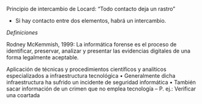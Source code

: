 Principio de intercambio de Locard: “Todo contacto deja un rastro”
- Si hay contacto entre dos elementos, habrá un intercambio.


*Definiciones*

Rodney McKemmish, 1999: La informática forense es el proceso de
identificar, preservar, analizar y presentar las evidencias digitales de una forma legalmente
aceptable.

Aplicación de técnicas y procedimientos
científicos y analíticos especializados a infraestructura tecnológica
• Generalmente dicha infraestructura ha sufrido
un incidente de seguridad informática
• También sacar información de un crimen que
no emplea tecnología
– P. ej.: Verificar una coartada